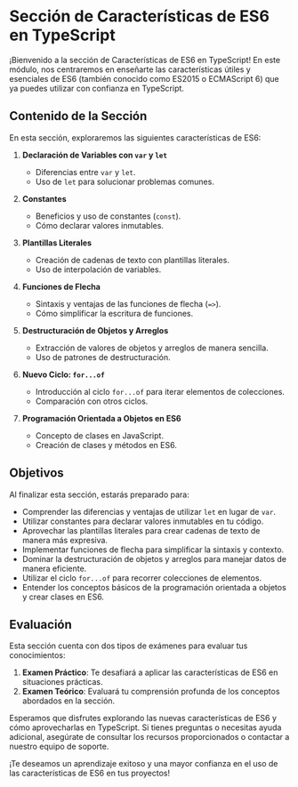 # Sección de Características de ES6 en TypeScript

¡Bienvenido a la sección de Características de ES6 en TypeScript! En este módulo, nos centraremos en enseñarte las características útiles y esenciales de ES6 (también conocido como ES2015 o ECMAScript 6) que ya puedes utilizar con confianza en TypeScript.

## Contenido de la Sección

En esta sección, exploraremos las siguientes características de ES6:

1. **Declaración de Variables con `var` y `let`**
   - Diferencias entre `var` y `let`.
   - Uso de `let` para solucionar problemas comunes.

2. **Constantes**
   - Beneficios y uso de constantes (`const`).
   - Cómo declarar valores inmutables.

3. **Plantillas Literales**
   - Creación de cadenas de texto con plantillas literales.
   - Uso de interpolación de variables.

4. **Funciones de Flecha**
   - Sintaxis y ventajas de las funciones de flecha (`=>`).
   - Cómo simplificar la escritura de funciones.

5. **Destructuración de Objetos y Arreglos**
   - Extracción de valores de objetos y arreglos de manera sencilla.
   - Uso de patrones de destructuración.

6. **Nuevo Ciclo: `for...of`**
   - Introducción al ciclo `for...of` para iterar elementos de colecciones.
   - Comparación con otros ciclos.

7. **Programación Orientada a Objetos en ES6**
   - Concepto de clases en JavaScript.
   - Creación de clases y métodos en ES6.

## Objetivos

Al finalizar esta sección, estarás preparado para:

- Comprender las diferencias y ventajas de utilizar `let` en lugar de `var`.
- Utilizar constantes para declarar valores inmutables en tu código.
- Aprovechar las plantillas literales para crear cadenas de texto de manera más expresiva.
- Implementar funciones de flecha para simplificar la sintaxis y contexto.
- Dominar la destructuración de objetos y arreglos para manejar datos de manera eficiente.
- Utilizar el ciclo `for...of` para recorrer colecciones de elementos.
- Entender los conceptos básicos de la programación orientada a objetos y crear clases en ES6.

## Evaluación

Esta sección cuenta con dos tipos de exámenes para evaluar tus conocimientos:

1. **Examen Práctico**: Te desafiará a aplicar las características de ES6 en situaciones prácticas.
2. **Examen Teórico**: Evaluará tu comprensión profunda de los conceptos abordados en la sección.

Esperamos que disfrutes explorando las nuevas características de ES6 y cómo aprovecharlas en TypeScript. Si tienes preguntas o necesitas ayuda adicional, asegúrate de consultar los recursos proporcionados o contactar a nuestro equipo de soporte.

¡Te deseamos un aprendizaje exitoso y una mayor confianza en el uso de las características de ES6 en tus proyectos!